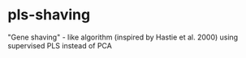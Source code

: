 # pls-shaving
"Gene shaving" - like algorithm (inspired by Hastie et al. 2000) using supervised PLS instead of PCA
